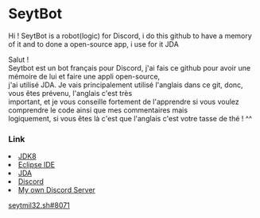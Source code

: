 <h1>SeytBot</h1>
Hi !
SeytBot is a robot(logic) for Discord, i do this github to have a memory of it and to done a open-source app, i use for it JDA

<p>Salut ! 
<br>Seytbot est un bot français pour Discord, j'ai fais ce github pour avoir une mémoire de lui et faire une appli open-source, <br>j'ai utilisé JDA. Je vais principalement utilisé l'anglais dans ce git, donc, vous êtes prévenu, l'anglais c'est très <br>important, et je vous conseille fortement de l'apprendre si vous voulez comprendre le code ainsi que mes commentaires mais <br>logiquement, si vous êtes là c'est que l'anglais c'est votre tasse de thé ! ^^
</p>

<h3>Link</h5>
  <li><a href="https://www.oracle.com/technetwork/java/javase/downloads/jdk8-downloads-2133151.html">JDK8</li>
  <li><a href="https://www.eclipse.org/downloads/packages">Eclipse IDE</li>
  <li><a href="https://github.com/DV8FromTheWorld/JDA">JDA</li>
  <li><a href="https://discordapp.com">Discord</li>
  <li><a href="https://discord.gg/6WQQPpe">My own Discord Server</li>
    
seytmil32.sh#8071
